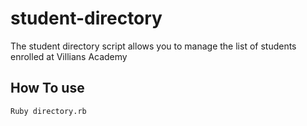 # student-directory

The student directory script allows you to manage the list of students enrolled at Villians Academy

## How To use ##

```Shell
Ruby directory.rb
```